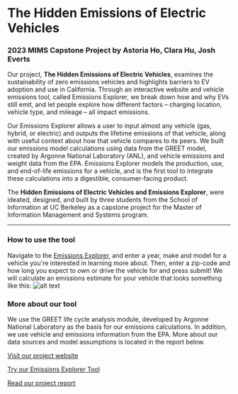 
# The Hidden Emissions of Electric Vehicles 
### 2023 MIMS Capstone Project by Astoria Ho, Clara Hu, Josh Everts

Our project, **The Hidden Emissions of Electric Vehicles**, examines the sustainability of zero emissions vehicles and highlights barriers to EV adoption and use in California. Through an interactive website and vehicle emissions tool, called Emissions Explorer, we break down how and why EVs still emit, and let people explore how different factors – charging location, vehicle type, and mileage – all impact emissions. 

Our Emissions Explorer allows a user to input almost any vehicle (gas, hybrid, or electric) and outputs the lifetime emissions of that vehicle, along with useful context about how that vehicle compares to its peers. We built our emissions model calculations using data from the GREET model, created by Argonne National Laboratory (ANL), and vehicle emissions and weight data from the EPA. Emissions Explorer models the production, use, and end-of-life emissions for a vehicle, and is the first tool to integrate these calculations into a digestible, consumer-facing product. 

The **Hidden Emissions of Electric Vehicles and Emissions Explorer**, were ideated, designed, and built by three students from the School of Information at UC Berkeley as a capstone project for the Master of Information Management and Systems program. 

---
### How to use the tool
Navigate to the [Emissions Explorer](https://eee-capstone.github.io/MIMS-Capstone/vehicleForm/vehicle_form.html), and enter a year, make and model for a vehicle you're interested in learning more about. Then, enter a zip-code and how long you expect to own or drive the vehicle for and press submit! We will calculate an emissions estimate for your vehicle that looks something like this: 
![alt text](main/EE_output.png)


### More about our tool
We use the GREET life cycle analysis module, developed by Argonne National Laboratory as the basis for our emissions calculations. In addition, we use vehicle and emissions information from the EPA. More about our data sources and model assumptions is located in the report below. 

[Visit our project website](https://eee-capstone.github.io/MIMS-Capstone/templates/index.html#) 

[Try our Emissions Explorer Tool](https://eee-capstone.github.io/MIMS-Capstone/vehicleForm/vehicle_form.html)

[Read our project report](https://www.ischool.berkeley.edu/sites/default/files/sproject_attachments/eee_astoriaclarajosh_mimscapstonefinalpaper_0.pdf)
